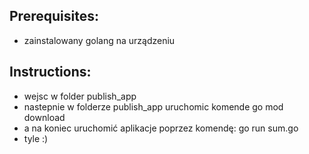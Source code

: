 ## Prerequisites:

* zainstalowany golang na urządzeniu

## Instructions:

* wejsc w folder publish_app
* nastepnie w folderze publish_app uruchomic komende go mod download
* a na koniec uruchomić aplikacje poprzez komendę: go run sum.go
* tyle :)

